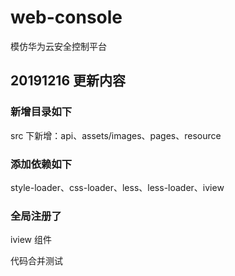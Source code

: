 # web-console
模仿华为云安全控制平台

## 20191216 更新内容
### 新增目录如下
src 下新增：api、assets/images、pages、resource

### 添加依赖如下
style-loader、css-loader、less、less-loader、iview

### 全局注册了
iview 组件

代码合并测试
